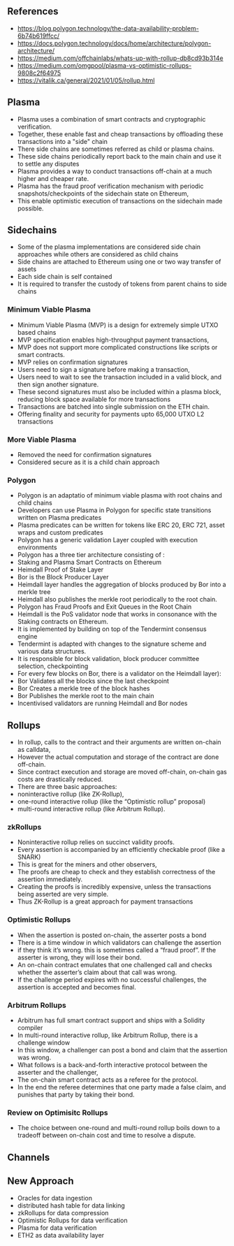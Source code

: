 ## References 
- https://blog.polygon.technology/the-data-availability-problem-6b74b619ffcc/
- https://docs.polygon.technology/docs/home/architecture/polygon-architecture/
- https://medium.com/offchainlabs/whats-up-with-rollup-db8cd93b314e
- https://medium.com/omgpool/plasma-vs-optimistic-rollups-9808c2f64975
- https://vitalik.ca/general/2021/01/05/rollup.html

## Plasma
- Plasma uses a combination of smart contracts and cryptographic verification. 
- Together, these enable fast and cheap transactions by offloading these transactions into a "side" chain 
- There side chains are sometimes referred as child or plasma chains. 
- These side chains periodically report back to the main chain and use it to settle any disputes
- Plasma provides a way to conduct transactions off-chain at a much higher and cheaper rate. 
- Plasma has the fraud proof verification mechanism with periodic snapshots/checkpoints of the sidechain state on Ethereum, 
- This enable optimistic execution of transactions on the sidechain made possible.

## Sidechains
- Some of the plasma implementations are considered side chain approaches while others are considered as child chains
- Side chains are attached to Ethereum using one or two way transfer of assets
- Each side chain is self contained
- It is required to transfer the custody of tokens from parent chains to side chains

### Minimum Viable Plasma
- Minimum Viable Plasma (MVP) is a design for extremely simple UTXO based chains
- MVP specification enables high-throughput payment transactions, 
- MVP does not support more complicated constructions like scripts or smart contracts.
- MVP relies on confirmation signatures
- Users need to sign a signature before making a transaction, 
- Users need to wait to see the transaction included in a valid block, and then sign another signature. 
- These second signatures must also be included within a plasma block, reducing block space available for more transactions
- Transactions are batched into single submission on the ETH chain.
- Offering finality and security for payments upto 65,000 UTXO L2 transactions

### More Viable Plasma
- Removed the need for confirmation signatures
- Considered secure as it is a child chain approach

### Polygon 
- Polygon is an adaptatio of minimum viable plasma with root chains and child chains
- Developers can use Plasma in Polygon for specific state transitions written on Plasma predicates
- Plasma predicates can be written for tokens like ERC 20, ERC 721, asset wraps and custom predicates
- Polygon has a generic validation Layer coupled with execution environments
- Polygon has a three tier architecture consisting of :
- Staking and Plasma Smart Contracts on Ethereum
- Heimdall Proof of Stake Layer
- Bor is the Block Producer Layer
- Heimdall layer handles the aggregation of blocks produced by Bor into a merkle tree 
- Heimdall also publishes the merkle root periodically to the root chain. 
- Polygon has Fraud Proofs and Exit Queues in the Root Chain
- Heimdall is the PoS validator node that works in consonance with the Staking contracts on Ethereum. 
- It is implemented by building on top of the Tendermint consensus engine
- Tendermint is adapted with changes to the signature scheme and various data structures. 
- It is responsible for block validation, block producer committee selection, checkpointing 
- For every few blocks on Bor, there is a validator on the Heimdall layer):
- Bor Validates all the blocks since the last checkpoint
- Bor Creates a merkle tree of the block hashes
- Bor Publishes the merkle root to the main chain
- Incentivised validators are running Heimdall and Bor nodes

## Rollups
- In rollup, calls to the contract and their arguments are written on-chain as calldata, 
- However the actual computation and storage of the contract are done off-chain.
- Since contract execution and storage are moved off-chain, on-chain gas costs are drastically reduced.
- There are three basic approaches: 
- noninteractive rollup (like ZK-Rollup), 
- one-round interactive rollup (like the “Optimistic rollup” proposal)
- multi-round interactive rollup (like Arbitrum Rollup).

### zkRollups
- Noninteractive rollup relies on succinct validity proofs. 
- Every assertion is accompanied by an efficiently checkable proof (like a SNARK) 
- This is great for the miners and other observers, 
- The proofs are cheap to check and they establish correctness of the assertion immediately.
- Creating the proofs is incredibly expensive, unless the transactions being asserted are very simple. 
- Thus ZK-Rollup is a great approach for payment transactions

### Optimistic Rollups
- When the assertion is posted on-chain, the asserter posts a bond 
- There is a time window in which validators can challenge the assertion 
- if they think it’s wrong. this is sometimes called a “fraud proof”. If the asserter is wrong, they will lose their bond.
- An on-chain contract emulates that one challenged call and checks whether the asserter’s claim about that call was wrong. 
- If the challenge period expires with no successful challenges, the assertion is accepted and becomes final.

### Arbitrum Rollups
- Arbitrum has full smart contract support and ships with a Solidity compiler
- In multi-round interactive rollup, like  Arbitrum Rollup, there is a challenge window 
- In this window, a challenger can post a bond and claim that the assertion was wrong. 
- What follows is a back-and-forth interactive protocol between the asserter and the challenger,
- The on-chain smart contract acts as a referee for the protocol.
- In the end the referee determines that one party made a false claim, and punishes that party by taking their bond.

### Review on Optimisitc Rollups
- The choice between one-round and multi-round rollup boils down to a tradeoff between on-chain cost and time to resolve a dispute.

## Channels

## New Approach
- Oracles for data ingestion
- distributed hash table for data linking
- zkRollups for data compression
- Optimistic Rollups for data verification
- Plasma for data verification
- ETH2 as data availability layer
